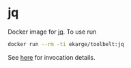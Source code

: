 
jq
==

Docker image for [jq](https://stedolan.github.io/jq/). To use run

```bash
docker run --rm -ti ekarge/toolbelt:jq
```

See [here](https://stedolan.github.io/jq/manual/) for invocation details.
